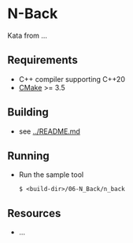 # N-Back

Kata from ...

## Requirements

- C++ compiler supporting C++20
- [CMake](https://cmake.org) >= 3.5

## Building

- see [../README.md](../README.md)

## Running

- Run the sample tool
  ```console
  $ <build-dir>/06-N_Back/n_back
  ```

## Resources

- ...
